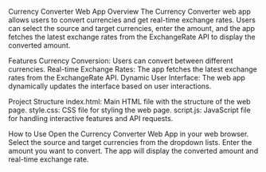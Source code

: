 Currency Converter Web App
Overview
The Currency Converter web app allows users to convert currencies and get real-time exchange rates. Users can select the source and target currencies, enter the amount, and the app fetches the latest exchange rates from the ExchangeRate API to display the converted amount.

Features
Currency Conversion: Users can convert between different currencies.
Real-time Exchange Rates: The app fetches the latest exchange rates from the ExchangeRate API.
Dynamic User Interface: The web app dynamically updates the interface based on user interactions.

Project Structure
index.html: Main HTML file with the structure of the web page.
style.css: CSS file for styling the web page.
script.js: JavaScript file for handling interactive features and API requests.

How to Use
Open the Currency Converter Web App in your web browser.
Select the source and target currencies from the dropdown lists.
Enter the amount you want to convert.
The app will display the converted amount and real-time exchange rate.
